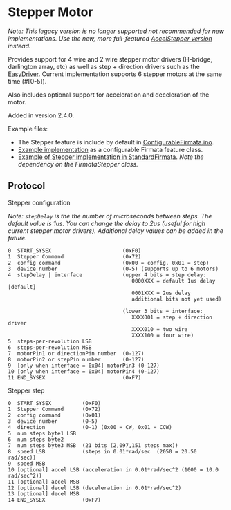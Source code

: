 Stepper Motor
===

*Note: This legacy version is no longer supported not recommended for new implementations. Use the new, more full-featured [AccelStepper version](https://github.com/firmata/protocol/blob/master/accelStepperFirmata.md) instead.*

Provides support for 4 wire and 2 wire stepper motor drivers (H-bridge, darlington array, etc) as well as step + direction drivers such as the [EasyDriver](http://www.schmalzhaus.com/EasyDriver/).
Current implementation supports 6 stepper motors at the same time (#[0-5]).

Also includes optional support for acceleration and deceleration of the motor.

Added in version 2.4.0.

Example files:
 * The Stepper feature is include by default in [ConfigurableFirmata.ino](https://github.com/firmata/ConfigurableFirmata/blob/master/examples/ConfigurableFirmata/ConfigurableFirmata.ino).
 * [Example implementation](https://github.com/firmata/ConfigurableFirmata/blob/master/src/StepperFirmata.cpp) as a configurable Firmata feature class.
 * [Example of Stepper implementation in StandardFirmata](https://github.com/soundanalogous/AdvancedFirmata). *Note the dependency on the FirmataStepper class.*

Protocol
---

Stepper configuration

*Note: `stepDelay` is the the number of microseconds between steps. The default
value is 1us. You can change the delay to 2us (useful for high current stepper
motor drivers). Additional delay values can be added in the future.*
```
0  START_SYSEX                       (0xF0)
1  Stepper Command                   (0x72)
2  config command                    (0x00 = config, 0x01 = step)
3  device number                     (0-5) (supports up to 6 motors)
4  stepDelay | interface             (upper 4 bits = step delay:
                                        0000XXX = default 1us delay [default]
                                        0001XXX = 2us delay
                                        additional bits not yet used)

                                     (lower 3 bits = interface:
                                        XXXX001 = step + direction driver
                                        XXXX010 = two wire
                                        XXXX100 = four wire)
5  steps-per-revolution LSB
6  steps-per-revolution MSB
7  motorPin1 or directionPin number  (0-127)
8  motorPin2 or stepPin number       (0-127)
9  [only when interface = 0x04] motorPin3 (0-127)
10 [only when interface = 0x04] motorPin4 (0-127)
11 END_SYSEX                         (0xF7)
```

Stepper step
```
0  START_SYSEX          (0xF0)
1  Stepper Command      (0x72)
2  config command       (0x01)
3  device number        (0-5)
4  direction            (0-1) (0x00 = CW, 0x01 = CCW)
5  num steps byte1 LSB
6  num steps byte2
7  num steps byte3 MSB  (21 bits (2,097,151 steps max))
8  speed LSB            (steps in 0.01*rad/sec  (2050 = 20.50 rad/sec))
9  speed MSB
10 [optional] accel LSB (acceleration in 0.01*rad/sec^2 (1000 = 10.0 rad/sec^2))
11 [optional] accel MSB
12 [optional] decel LSB (deceleration in 0.01*rad/sec^2)
13 [optional] decel MSB
14 END_SYSEX            (0xF7)
```
